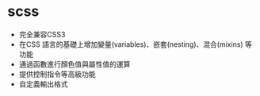 # scss

* 完全兼容CSS3
* 在CSS 語言的基礎上增加變量\(variables\)、嵌套\(nesting\)、混合\(mixins\) 等功能
* 通過函數進行顏色值與屬性值的運算
* 提供控制指令等高級功能
* 自定義輸出格式

